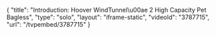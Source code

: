 {
    "title": "Introduction: Hoover WindTunnel\u00ae 2 High Capacity Pet Bagless",
    "type": "solo",
    "layout": "iframe-static",
    "videoId": "3787715",
    "url": "\/tvpembed\/3787715"
}
